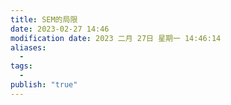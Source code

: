 ```yaml
---
title: SEM的局限
date: 2023-02-27 14:46
modification date: 2023 二月 27日 星期一 14:46:14
aliases:
  - 
tags:
  - 
publish: "true"
---
```


